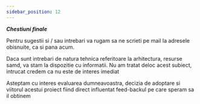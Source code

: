 ```yaml
---
sidebar_position: 12
---
```


***Chestiuni finale***

Pentru sugestii si / sau intrebari va rugam sa ne scrieti pe mail la adresele obisnuite, ca si pana acum.

Daca sunt intrebari de natura tehnica referitoare la arhitectura, resurse samd, va stam la dispozitie cu informatii. Nu am tratat deloc acest subiect, intrucat credem ca nu este de interes imediat

Asteptam cu interes evaluarea dumneavoastra, decizia de adoptare si viitorul acestui proiect fiind direct influentat feed-backul pe care speram sa il obtinem